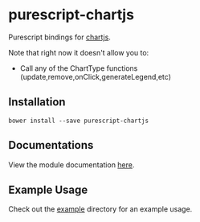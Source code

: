 # purescript-chartjs
Purescript bindings for [chartjs](http://chartjs.org).

Note that right now it doesn't allow you to:
  * Call any of the ChartType functions (update,remove,onClick,generateLegend,etc)

## Installation
```
bower install --save purescript-chartjs
```

## Documentations

View the module documentation [here](MODULES.md).

## Example Usage

Check out the [example](example/) directory for an example usage.
